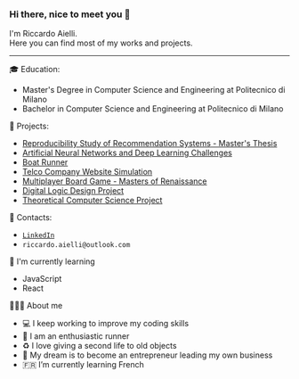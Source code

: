 ### Hi there, nice to meet you 👋
I'm Riccardo Aielli.  
Here you can find most of my works and projects.
***

🎓 Education:
- Master's Degree in Computer Science and Engineering at Politecnico di Milano
- Bachelor in Computer Science and Engineering at Politecnico di Milano
<!--Master in Computer Science and Engineering at Politecnico di Milano-->

📌 Projects:
- [Reproducibility Study of Recommendation Systems - Master's Thesis](https://github.com/riccardoaielli/RecommendationSystemsMasterThesis2023)
- [Artificial Neural Networks and Deep Learning Challenges](https://github.com/riccardoaielli/ANNDLProject2022)
- [Boat Runner](https://github.com/riccardoaielli/CGProject2022)
- [Telco Company Website Simulation](https://github.com/riccardoaielli/DB2Project2022)
- [Multiplayer Board Game - Masters of Renaissance](https://github.com/riccardoaielli/INGSWProject2021)
- [Digital Logic Design Project](https://github.com/riccardoaielli/RLProject2020)
- [Theoretical Computer Science Project](https://github.com/riccardoaielli/APIProject2020)

📢 Contacts:
<!--<a href=”https://www.linkedin.com/in/riccardoaielli"><img align=”left” src=”" alt=”icon | LinkedIn” width=”21px”/></a>-->
- [`LinkedIn`](https://www.linkedin.com/in/riccardoaielli)
- `riccardo.aielli@outlook.com`

🌱 I'm currently learning
- JavaScript
- React

🙋🏼‍♂️ About me
- :computer: I keep working to improve my coding skills
- 🏃 I am an enthusiastic runner
- :recycle: I love giving a second life to old objects
- :rocket: My dream is to become an entrepreneur leading my own business
- :fr: I’m currently learning French
